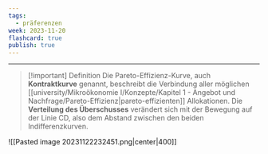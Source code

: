 ```yaml
---
tags:
  - präferenzen
week: 2023-11-20
flashcard: true
publish: true
---
```

***

> [!important] Definition
> Die Pareto-Effizienz-Kurve, auch **Kontraktkurve** genannt, beschreibt die Verbindung aller möglichen [[university/Mikroökonomie I/Konzepte/Kapitel 1 - Angebot und Nachfrage/Pareto-Effizienz|pareto-effizienten]] Allokationen. 
> Die **Verteilung des Überschusses** verändert sich mit der Bewegung auf der Linie CD, also dem Abstand zwischen den beiden Indifferenzkurven. 

![[Pasted image 20231122232451.png|center|400]]

